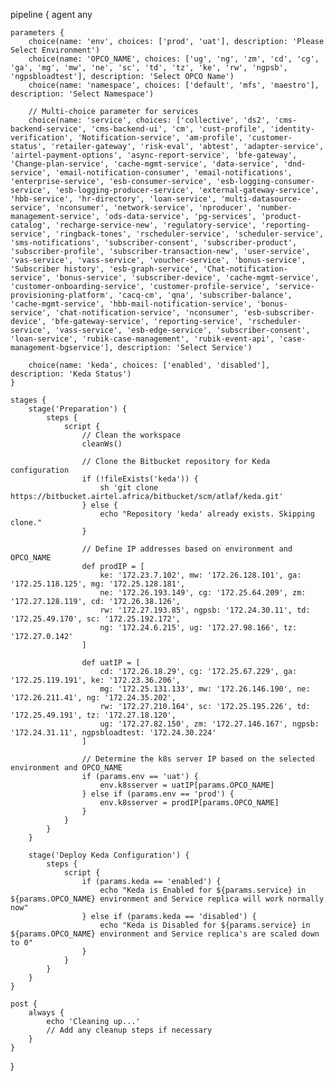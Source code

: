 pipeline {
    agent any

    parameters {
        choice(name: 'env', choices: ['prod', 'uat'], description: 'Please Select Environment')
        choice(name: 'OPCO_NAME', choices: ['ug', 'ng', 'zm', 'cd', 'cg', 'ga', 'mg', 'mw', 'ne', 'sc', 'td', 'tz', 'ke', 'rw', 'ngpsb', 'ngpsbloadtest'], description: 'Select OPCO Name')
        choice(name: 'namespace', choices: ['default', 'mfs', 'maestro'], description: 'Select Namespace')
        
        // Multi-choice parameter for services
        choice(name: 'service', choices: ['collective', 'ds2', 'cms-backend-service', 'cms-backend-ui', 'cm', 'cust-profile', 'identity-verification', 'Notification-service', 'am-profile', 'customer-status', 'retailer-gateway', 'risk-eval', 'abtest', 'adapter-service', 'airtel-payment-options', 'async-report-service', 'bfe-gateway', 'Change-plan-service', 'cache-mgmt-service', 'data-service', 'dnd-service', 'email-notification-consumer', 'email-notifications', 'enterprise-service', 'esb-consumer-service', 'esb-logging-consumer-service', 'esb-logging-producer-service', 'external-gateway-service', 'hbb-service', 'hr-directory', 'loan-service', 'multi-datasource-service', 'nconsumer', 'network-service', 'nproducer', 'number-management-service', 'ods-data-service', 'pg-services', 'product-catalog', 'recharge-service-new', 'regulatory-service', 'reporting-service', 'ringback-tones', 'rscheduler-service', 'scheduler-service', 'sms-notifications', 'subscriber-consent', 'subscriber-product', 'subscriber-profile', 'subscriber-transaction-new', 'user-service', 'vas-service', 'vass-service', 'voucher-service', 'bonus-service', 'Subscriber history', 'esb-graph-service', 'Chat-notification-service', 'bonus-service', 'subscriber-device', 'cache-mgmt-service', 'customer-onboarding-service', 'customer-profile-service', 'service-provisioning-platform', 'cacq-cm', 'qna', 'subscriber-balance', 'cache-mgmt-service', 'hbb-mail-notification-service', 'bonus-service', 'chat-notification-service', 'nconsumer', 'esb-subscriber-device', 'bfe-gateway-service', 'reporting-service', 'rscheduler-service', 'vass-service', 'esb-edge-service', 'subscriber-consent', 'loan-service', 'rubik-case-management', 'rubik-event-api', 'case-management-bgservice'], description: 'Select Service')
        
        choice(name: 'keda', choices: ['enabled', 'disabled'], description: 'Keda Status')
    }

    stages {
        stage('Preparation') {
            steps {
                script {
                    // Clean the workspace
                    cleanWs()

                    // Clone the Bitbucket repository for Keda configuration
                    if (!fileExists('keda')) {
                        sh 'git clone https://bitbucket.airtel.africa/bitbucket/scm/atlaf/keda.git'
                    } else {
                        echo "Repository 'keda' already exists. Skipping clone."
                    }

                    // Define IP addresses based on environment and OPCO_NAME
                    def prodIP = [
                        ke: '172.23.7.102', mw: '172.26.128.101', ga: '172.25.118.125', mg: '172.25.128.181',
                        ne: '172.26.193.149', cg: '172.25.64.209', zm: '172.27.128.119', cd: '172.26.38.126',
                        rw: '172.27.193.85', ngpsb: '172.24.30.11', td: '172.25.49.170', sc: '172.25.192.172',
                        ng: '172.24.6.215', ug: '172.27.98.166', tz: '172.27.0.142'
                    ]

                    def uatIP = [
                        cd: '172.26.18.29', cg: '172.25.67.229', ga: '172.25.119.191', ke: '172.23.36.206',
                        mg: '172.25.131.133', mw: '172.26.146.190', ne: '172.26.211.41', ng: '172.24.35.202',
                        rw: '172.27.210.164', sc: '172.25.195.226', td: '172.25.49.191', tz: '172.27.18.120',
                        ug: '172.27.82.150', zm: '172.27.146.167', ngpsb: '172.24.31.11', ngpsbloadtest: '172.24.30.224'
                    ]

                    // Determine the k8s server IP based on the selected environment and OPCO_NAME
                    if (params.env == 'uat') {
                        env.k8sserver = uatIP[params.OPCO_NAME]
                    } else if (params.env == 'prod') {
                        env.k8sserver = prodIP[params.OPCO_NAME]
                    }
                }
            }
        }

        stage('Deploy Keda Configuration') {
            steps {
                script {
                    if (params.keda == 'enabled') {
                        echo "Keda is Enabled for ${params.service} in ${params.OPCO_NAME} environment and Service replica will work normally now"
                    } else if (params.keda == 'disabled') {
                        echo "Keda is Disabled for ${params.service} in ${params.OPCO_NAME} environment and Service replica's are scaled down to 0"
                    }
                }
            }
        }
    }

    post {
        always {
            echo 'Cleaning up...'
            // Add any cleanup steps if necessary
        }
    }
}
